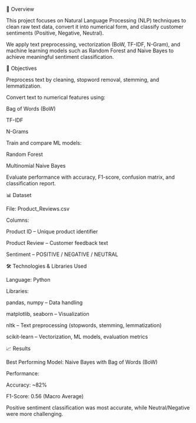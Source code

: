 📖 Overview

This project focuses on Natural Language Processing (NLP) techniques to clean raw text data, convert it into numerical form, and classify customer sentiments (Positive, Negative, Neutral).

We apply text preprocessing, vectorization (BoW, TF-IDF, N-Gram), and machine learning models such as Random Forest and Naive Bayes to achieve meaningful sentiment classification.


🎯 Objectives

Preprocess text by cleaning, stopword removal, stemming, and lemmatization.

Convert text to numerical features using:

Bag of Words (BoW)

TF-IDF

N-Grams

Train and compare ML models:

Random Forest

Multinomial Naive Bayes

Evaluate performance with accuracy, F1-score, confusion matrix, and classification report.



📊 Dataset

File: Product_Reviews.csv

Columns:

Product ID – Unique product identifier

Product Review – Customer feedback text

Sentiment – POSITIVE / NEGATIVE / NEUTRAL



🛠️ Technologies & Libraries Used

Language: Python

Libraries:

pandas, numpy – Data handling

matplotlib, seaborn – Visualization

nltk – Text preprocessing (stopwords, stemming, lemmatization)

scikit-learn – Vectorization, ML models, evaluation metrics


📈 Results

Best Performing Model: Naive Bayes with Bag of Words (BoW)

Performance:

Accuracy: ~82%

F1-Score: 0.56 (Macro Average)

Positive sentiment classification was most accurate, while Neutral/Negative were more challenging.
